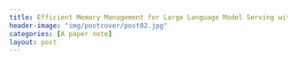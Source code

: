 ```yaml
---
title: Efficient Memory Management for Large Language Model Serving with PagedAttention
header-image: "img/postcover/post02.jpg"
categories: [A paper note]
layout: post
---
```






